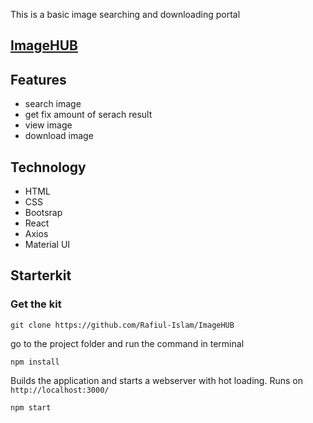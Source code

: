 This is a basic image searching and downloading portal

## [ImageHUB](https://image-hub-react.netlify.app/)

## Features
 - search image
 - get fix amount of serach result
 - view image
 - download image
 
## Technology
 - HTML
 - CSS
 - Bootsrap
 - React
 - Axios
 - Material UI
 
 ## Starterkit
 
### Get the kit
```
git clone https://github.com/Rafiul-Islam/ImageHUB
```

go to the project folder and run the command in terminal

 ```
 npm install
 ```
 
Builds the application and starts a webserver with hot loading. Runs on `http://localhost:3000/`
 
 ```
 npm start
 ```
